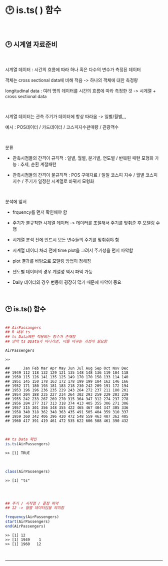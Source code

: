 # 🕑 is.ts( ) 함수  

<br>  

## 🕑 시계열 자료준비  

<br>  

시계열 데이터 : 시간의 흐름에 따라 하나 혹은 다수의 변수가 측정된 데이터  

객체는 cross sectional data에 비해 적음 -> 하나의 객체에 대한 측정량  

longitudinal data : 여러 명의 데이터를 시간의 흐름에 따라 측정한 것 -> 시계열 + cross sectional data  

<br>  

시계열 데이터는 관측 주기가 데이터에 항상 따라옴 -> 일별/월별,,,  

예시 : POS데이터 / 카드데이터 / 코스피지수판매량 / 관광객수  

<br>  

분류  

- 관측시점들의 간격이 규칙적 : 일별, 월별, 분기별, 연도별 / 반복된 패턴 모형화 가능 : 추세, 순환 계절패턴  
   
- 관측시점들의 간격이 불규칙적 : POS 구매자료 / 일일 코스피 지수 / 월별 코스피 지수 / 주기가 일정한 시계열로 바꿔서 모형화  
 
<br>  

분석에 앞서  

- frquency를 먼저 확인해야 함  
   
- 주기가 불규칙한 시계열 데이터 -> 데이터를 조절해서 주기를 맞춰준 후 모델링 수행  
   
- 시계열 분석 전에 반드시 모든 변수들의 주기를 맞춰줘야 함  
   
- 시계열 데이터 처리 전에 time plot을 그려서 주기성을 먼저 파악함  
   
- plot 결과를 바탕으로 모델링 방법이 정해짐  
   
- 년도별 데이터의 경우 계절성 역시 파악 가능  
   
- Daily 데이터의 경우 변동이 굉장히 많기 때문에 파악이 중요  
   
<br>  

## 🕑 is.ts() 함수  

```r  

## AirPassangers
## R 내부 ts 
## ts Data에만 적용되는 함수가 존재함
## 만약 ts DData가 아니라면, 이를 바꾸는 과정이 필요함

AirPassengers  

```  
```
>>

##      Jan Feb Mar Apr May Jun Jul Aug Sep Oct Nov Dec
## 1949 112 118 132 129 121 135 148 148 136 119 104 118
## 1950 115 126 141 135 125 149 170 170 158 133 114 140
## 1951 145 150 178 163 172 178 199 199 184 162 146 166
## 1952 171 180 193 181 183 218 230 242 209 191 172 194
## 1953 196 196 236 235 229 243 264 272 237 211 180 201
## 1954 204 188 235 227 234 264 302 293 259 229 203 229
## 1955 242 233 267 269 270 315 364 347 312 274 237 278
## 1956 284 277 317 313 318 374 413 405 355 306 271 306
## 1957 315 301 356 348 355 422 465 467 404 347 305 336
## 1958 340 318 362 348 363 435 491 505 404 359 310 337
## 1959 360 342 406 396 420 472 548 559 463 407 362 405
## 1960 417 391 419 461 472 535 622 606 508 461 390 432

```  

<br>  

```r
## ts Data 확인
is.ts(AirPassengers)
```  
```
>> [1] TRUE  
```  

<br>  

```r
class(AirPassengers)
```  
```
>> [1] "ts"
```  

<br>  

```r

## 주기 / 시작점 / 끝점 파악
## 12 -> 월별 데이터임을 의미함

frequency(AirPassengers)
start(AirPassengers)
end(AirPassengers)

```  
```
>> [1] 12  
>> [1] 1949    1  
>> [1] 1960   12  
```   

<br>  

***  

